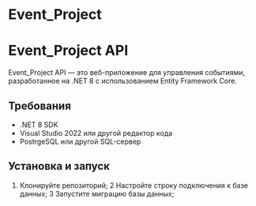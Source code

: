# Event_Project
# Event_Project API

Event_Project API — это веб-приложение для управления событиями, разработанное на .NET 8 с использованием Entity Framework Core.

## Требования

- .NET 8 SDK
- Visual Studio 2022 или другой редактор кода
- PostrgeSQL или другой SQL-сервер

## Установка и запуск

1. Клонируйте репозиторий;
2 Настройте строку подключения к базе данных;
3 Запустите миграцию базы данных;
